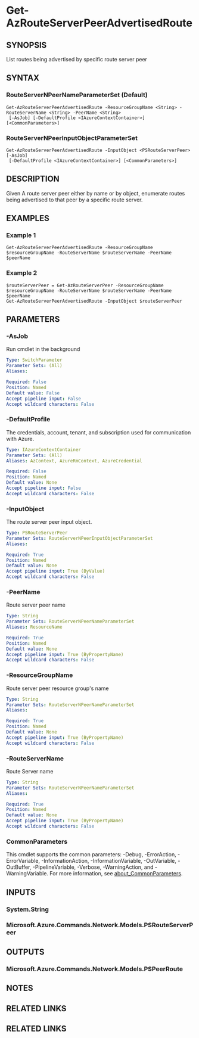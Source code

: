 ﻿---
external help file: Microsoft.Azure.PowerShell.Cmdlets.Network.dll-Help.xml
Module Name: Az.Network
online version: https://learn.microsoft.com/powershell/module/az.network/get-azrouteserverpeeradvertisedroute
schema: 2.0.0
---

# Get-AzRouteServerPeerAdvertisedRoute

## SYNOPSIS
List routes being advertised by specific route server peer

## SYNTAX

### RouteServerNPeerNameParameterSet (Default)
```
Get-AzRouteServerPeerAdvertisedRoute -ResourceGroupName <String> -RouteServerName <String> -PeerName <String>
 [-AsJob] [-DefaultProfile <IAzureContextContainer>] [<CommonParameters>]
```

### RouteServerNPeerInputObjectParameterSet
```
Get-AzRouteServerPeerAdvertisedRoute -InputObject <PSRouteServerPeer> [-AsJob]
 [-DefaultProfile <IAzureContextContainer>] [<CommonParameters>]
```

## DESCRIPTION
Given A route server peer either by name or by object, enumerate routes being advertised to that peer by a specific route server.

## EXAMPLES

### Example 1
```
Get-AzRouteServerPeerAdvertisedRoute -ResourceGroupName $resourceGroupName -RouteServerName $routeServerName -PeerName $peerName
```

### Example 2
```
$routeServerPeer = Get-AzRouteServerPeer -ResourceGroupName $resourceGroupName -RouteServerName $routeServerName -PeerName $peerName
Get-AzRouteServerPeerAdvertisedRoute -InputObject $routeServerPeer
```

## PARAMETERS

### -AsJob
Run cmdlet in the background

```yaml
Type: SwitchParameter
Parameter Sets: (All)
Aliases:

Required: False
Position: Named
Default value: False
Accept pipeline input: False
Accept wildcard characters: False
```

### -DefaultProfile
The credentials, account, tenant, and subscription used for communication with Azure.

```yaml
Type: IAzureContextContainer
Parameter Sets: (All)
Aliases: AzContext, AzureRmContext, AzureCredential

Required: False
Position: Named
Default value: None
Accept pipeline input: False
Accept wildcard characters: False
```

### -InputObject
The route server peer input object.

```yaml
Type: PSRouteServerPeer
Parameter Sets: RouteServerNPeerInputObjectParameterSet
Aliases:

Required: True
Position: Named
Default value: None
Accept pipeline input: True (ByValue)
Accept wildcard characters: False
```

### -PeerName
Route server peer name

```yaml
Type: String
Parameter Sets: RouteServerNPeerNameParameterSet
Aliases: ResourceName

Required: True
Position: Named
Default value: None
Accept pipeline input: True (ByPropertyName)
Accept wildcard characters: False
```

### -ResourceGroupName
Route server peer resource group's name

```yaml
Type: String
Parameter Sets: RouteServerNPeerNameParameterSet
Aliases:

Required: True
Position: Named
Default value: None
Accept pipeline input: True (ByPropertyName)
Accept wildcard characters: False
```

### -RouteServerName
Route Server name

```yaml
Type: String
Parameter Sets: RouteServerNPeerNameParameterSet
Aliases:

Required: True
Position: Named
Default value: None
Accept pipeline input: True (ByPropertyName)
Accept wildcard characters: False
```

### CommonParameters
This cmdlet supports the common parameters: -Debug, -ErrorAction, -ErrorVariable, -InformationAction, -InformationVariable, -OutVariable, -OutBuffer, -PipelineVariable, -Verbose, -WarningAction, and -WarningVariable. For more information, see [about_CommonParameters](http://go.microsoft.com/fwlink/?LinkID=113216).

## INPUTS

### System.String
### Microsoft.Azure.Commands.Network.Models.PSRouteServerPeer
## OUTPUTS

### Microsoft.Azure.Commands.Network.Models.PSPeerRoute
## NOTES
## RELATED LINKS

## RELATED LINKS
